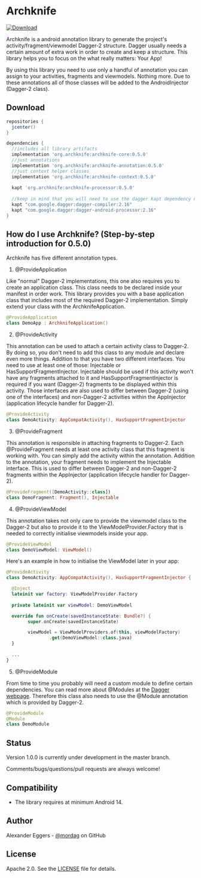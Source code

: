Archknife
=====
[![Download](https://api.bintray.com/packages/mordag/android/archknife-core/images/download.svg) ](https://bintray.com/mordag/android/archknife-core/_latestVersion)

Archknife is a android annotation library to generate the project's activity/fragment/viewmodel Dagger-2 structure. Dagger usually needs a certain amount of extra work in order to create and keep a structure. This library helps you to focus on the what really matters: Your App! 

By using this library you need to use only a handful of annotation you can assign to your activities, fragments and viewmodels. Nothing more. Due to these annotations all of those classes will be added to the AndroidInjector (Dagger-2 class).

Download
--------
```gradle
repositories {
  jcenter()
}

dependencies {
  //includes all library artifacts
  implementation 'org.archknife:archknife-core:0.5.0'
  //just annotations
  implementation 'org.archknife:archknife-annotation:0.5.0'
  //just context helper classes
  implementation 'org.archknife:archknife-context:0.5.0'
  
  kapt 'org.archknife:archknife-processor:0.5.0'
  
  //keep in mind that you will need to use the dagger kapt dependency next to the library dependencies
  kapt "com.google.dagger:dagger-compiler:2.16"
  kapt "com.google.dagger:dagger-android-processor:2.16"
}
```

How do I use Archknife? (Step-by-step introduction for 0.5.0)
-------------------
Archknife has five different annotation types.

1. @ProvideApplication

Like "normal" Dagger-2 implementations, this one also requires you to create an application class. This class needs to be declared inside your manifest in order work. This library provides you with a base application class that includes most of the required Dagger-2 implementation. Simply extend your class with the ArchknifeApplication.

```kotlin
@ProvideApplication
class DemoApp : ArchknifeApplication()
```

2. @ProvideActivity

This annotation can be used to attach a certain activity class to Dagger-2. By doing so, you don't need to add this class to any module and declare even more things. Addition to that you have two different interfaces. You need to use at least one of those: Injectable or HasSupportFragmentInjector. Injectable should be used if this activity won't have any fragments attached to it and HasSupportFragmentInjector is required if you want (Dagger-2) fragments to be displayed within this activity. Those interfaces are also used to differ between Dagger-2 (using one of the interfaces) and non-Dagger-2 activities within the AppInjector (application lifecycle handler for Dagger-2).

```kotlin
@ProvideActivity
class DemoActivity: AppCompatActivity(), HasSupportFragmentInjector
```

3. @ProvideFragment

This annotation is responsible in attaching fragments to Dagger-2. Each @ProvideFragment needs at least one activity class that this fragment is working with. You can simply add the activity within the annotation. Addition to the annotation, your fragment needs to implement the Injectable interface. This is used to differ between Dagger-2 and non-Dagger-2 fragments within the AppInjector (application lifecycle handler for Dagger-2).

```kotlin
@ProvideFragment([DemoActivity::class])
class DemoFragment: Fragment(), Injectable
```

4. @ProvideViewModel

This annotation takes not only care to provide the viewmodel class to the Dagger-2 but also to provide it to the ViewModelProvider.Factory that is needed to correctly initialise viewmodels inside your app.

```kotlin
@ProvideViewModel
class DemoViewModel: ViewModel()
```

Here's an example in how to initialise the ViewModel later in your app:

```kotlin
@ProvideActivity
class DemoActivity: AppCompatActivity(), HasSupportFragmentInjector {

  @Inject
  lateinit var factory: ViewModelProvider.Factory
  
  private lateinit var viewModel: DemoViewModel

  override fun onCreate(savedInstanceState: Bundle?) {
        super.onCreate(savedInstanceState)

        viewModel = ViewModelProviders.of(this, viewModelFactory)
                .get(DemoViewModel::class.java)
  }
  
  ...
}
```

5. @ProvideModule

From time to time you probably will need a custom module to define certain dependencies. You can read more about @Modules at the [Dagger webpage][4]. Therefore this class also needs to use the @Module annotation which is provided by Dagger-2.

```kotlin
@ProvideModule
@Module
class DemoModule
```

Status
------
Version 1.0.0 is currently under development in the master branch.

Comments/bugs/questions/pull requests are always welcome!

Compatibility
-------------

 * The library requires at minimum Android 14.

Author
------
Alexander Eggers - [@mordag][2] on GitHub

License
-------
Apache 2.0. See the [LICENSE][1] file for details.


[1]: https://github.com/Mordag/archknife/blob/master/LICENSE
[2]: https://github.com/Mordag
[3]: https://github.com/Mordag/archknife/tree/master/examples
[4]: http://square.github.io/dagger/
